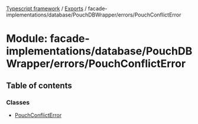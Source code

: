 [Typescript framework](../index.md) / [Exports](../modules.md) / facade-implementations/database/PouchDBWrapper/errors/PouchConflictError

# Module: facade-implementations/database/PouchDBWrapper/errors/PouchConflictError

## Table of contents

### Classes

- [PouchConflictError](../classes/facade_implementations_database_PouchDBWrapper_errors_PouchConflictError.PouchConflictError.md)
